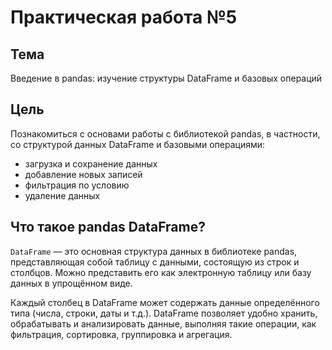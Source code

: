 # Практическая работа №5
## Тема

Введение в pandas: изучение структуры DataFrame и базовых операций

## Цель

Познакомиться с основами работы с библиотекой pandas, в частности, со структурой данных DataFrame и базовыми операциями:  
- загрузка и сохранение данных  
- добавление новых записей  
- фильтрация по условию  
- удаление данных

## Что такое pandas DataFrame?

`DataFrame` — это основная структура данных в библиотеке pandas, представляющая собой таблицу с данными, состоящую из строк и столбцов. Можно представить его как электронную таблицу или базу данных в упрощённом виде.

Каждый столбец в DataFrame может содержать данные определённого типа (числа, строки, даты и т.д.). DataFrame позволяет удобно хранить, обрабатывать и анализировать данные, выполняя такие операции, как фильтрация, сортировка, группировка и агрегация.
